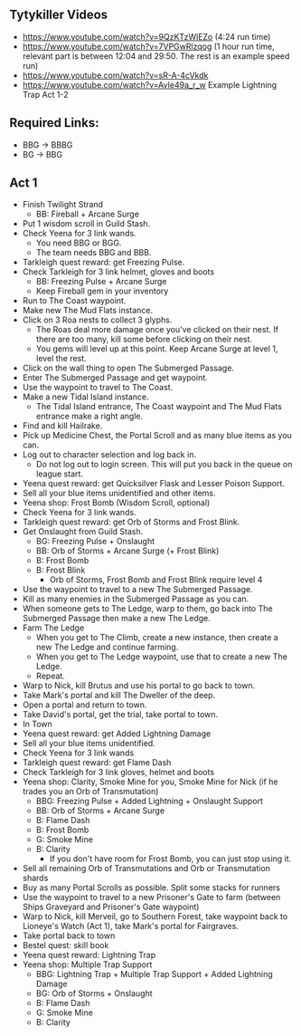## Tytykiller Videos

- https://www.youtube.com/watch?v=9QzKTzWlEZo (4:24 run time)
- https://www.youtube.com/watch?v=7VPGwRlzqog (1 hour run time, relevant part is between 12:04 and 29:50. The rest is an example speed run)
- https://www.youtube.com/watch?v=sR-A-4cVkdk
- https://www.youtube.com/watch?v=AvIe49a_r_w Example Lightning Trap Act 1-2

## Required Links:

- BBG -> BBBG
- BG -> BBG

## Act 1

- Finish Twilight Strand
  - BB: Fireball + Arcane Surge
- Put 1 wisdom scroll in Guild Stash.
- Check Yeena for 3 link wands.
  - You need BBG or BGG.
  - The team needs BBG and BBB.
- Tarkleigh quest reward: get Freezing Pulse.
- Check Tarkleigh for 3 link helmet, gloves and boots
  - BB: Freezing Pulse + Arcane Surge
  - Keep Fireball gem in your inventory
- Run to The Coast waypoint.
- Make new The Mud Flats instance.
- Click on 3 Roa nests to collect 3 glyphs.
  - The Roas deal more damage once you've clicked on their nest. If there are too many, kill some before clicking on their nest.
  - You gems will level up at this point. Keep Arcane Surge at level 1, level the rest.
- Click on the wall thing to open The Submerged Passage.
- Enter The Submerged Passage and get waypoint.
- Use the waypoint to travel to The Coast.
- Make a new Tidal Island instance.
  - The Tidal Island entrance, The Coast waypoint and The Mud Flats entrance make a right angle.
- Find and kill Hailrake.
- Pick up Medicine Chest, the Portal Scroll and as many blue items as you can.
- Log out to character selection and log back in.
  - Do not log out to login screen. This will put you back in the queue on league start.
- Yeena quest reward: get Quicksilver Flask and Lesser Poison Support.
- Sell all your blue items unidentified and other items.
- Yeena shop: Frost Bomb (Wisdom Scroll, optional)
- Check Yeena for 3 link wands.
- Tarkleigh quest reward: get Orb of Storms and Frost Blink.
- Get Onslaught from Guild Stash.
  - BG: Freezing Pulse + Onslaught
  - BB: Orb of Storms + Arcane Surge (+ Frost Blink)
  - B: Frost Bomb
  - B: Frost Blink
    - Orb of Storms, Frost Bomb and Frost Blink require level 4
- Use the waypoint to travel to a new The Submerged Passage.
- Kill as many enemies in the Submerged Passage as you can.
- When someone gets to The Ledge, warp to them, go back into The Submerged Passage then make a new The Ledge.
- Farm The Ledge
  - When you get to The Climb, create a new instance, then create a new The Ledge and continue farming.
  - When you get to The Ledge waypoint, use that to create a new The Ledge.
  - Repeat.
- Warp to Nick, kill Brutus and use his portal to go back to town.
- Take Mark's portal and kill The Dweller of the deep.
- Open a portal and return to town.
- Take David's portal, get the trial, take portal to town.
- In Town
- Yeena quest reward: get Added Lightning Damage
- Sell all your blue items unidentified.
- Check Yeena for 3 link wands
- Tarkleigh quest reward: get Flame Dash
- Check Tarkleigh for 3 link gloves, helmet and boots
- Yeena shop: Clarity, Smoke Mine for you, Smoke Mine for Nick (if he trades you an Orb of Transmutation)
  - BBG: Freezing Pulse + Added Lightning + Onslaught Support
  - BB: Orb of Storms + Arcane Surge
  - B: Flame Dash
  - B: Frost Bomb
  - G: Smoke Mine
  - B: Clarity
    - If you don't have room for Frost Bomb, you can just stop using it.
- Sell all remaining Orb of Transmutations and Orb or Transmutation shards
- Buy as many Portal Scrolls as possible. Split some stacks for runners
- Use the waypoint to travel to a new Prisoner's Gate to farm (between Ships Graveyard and Prisoner's Gate waypoint)
- Warp to Nick, kill Merveil, go to Southern Forest, take waypoint back to Lioneye's Watch (Act 1), take Mark's portal for Fairgraves.
- Take portal back to town
- Bestel quest: skill book
- Yeena quest reward: Lightning Trap
- Yeena shop: Multiple Trap Support
  - BBG: Lightning Trap + Multiple Trap Support + Added Lightning Damage
  - BG: Orb of Storms + Onslaught
  - B: Flame Dash
  - G: Smoke Mine
  - B: Clarity
